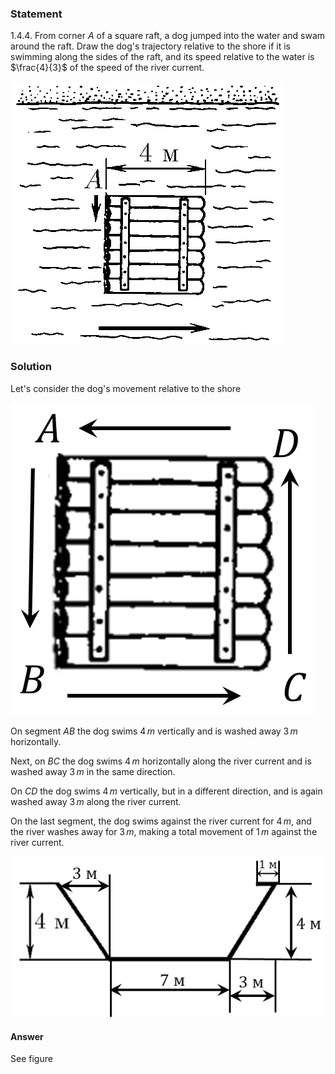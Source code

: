 ###  Statement 

$1.4.4.$ From corner $A$ of a square raft, a dog jumped into the water and swam around the raft. Draw the dog's trajectory relative to the shore if it is swimming along the sides of the raft, and its speed relative to the water is $\frac{4}{3}$ of the speed of the river current. 

![ For problem $1.4.4$ |438x420, 34%](../../img/1.4.4/statement.png)

### Solution

Let's consider the dog's movement relative to the shore 

![|485x500, 26%](../../img/1.4.4/draw.png) 

On segment $AB$ the dog swims $4\, m$ vertically and is washed away $3\, m$ horizontally. 

Next, on $BC$ the dog swims $4\, m$ horizontally along the river current and is washed away $3\, m$ in the same direction. 

On $CD$ the dog swims $4\, m$ vertically, but in a different direction, and is again washed away $3\, m$ along the river current. 

On the last segment, the dog swims against the river current for $4\, m$, and the river washes away for $3\, m$, making a total movement of $1\, m$ against the river current. 

![|532x272, 51%](../../img/1.4.4/ans.png) 

#### Answer

See figure
